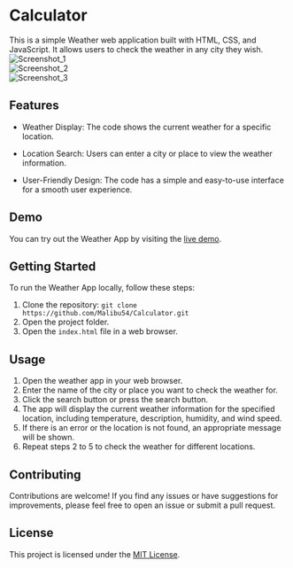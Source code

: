 # Calculator

This is a simple Weather web application built with HTML, CSS, and JavaScript. It allows users to check the weather in any city they wish. <br>
![Screenshot_1](/Weather-App/images/search_city.png)
<br>
![Screenshot_2](/Weather-App/images/type_city.png)
<br>
![Screenshot_3](/Weather-App/images/card_weather.png)
<br>

## Features

- Weather Display: The code shows the current weather for a specific location.

- Location Search: Users can enter a city or place to view the weather information.

- User-Friendly Design: The code has a simple and easy-to-use interface for a smooth user experience.

## Demo

You can try out the Weather App by visiting the [live demo](https://malibucalculator.netlify.app/).

## Getting Started

To run the Weather App locally, follow these steps:

1. Clone the repository: `git clone https://github.com/Malibu54/Calculator.git`
2. Open the project folder.
3. Open the `index.html` file in a web browser.

## Usage

1. Open the weather app in your web browser.
2. Enter the name of the city or place you want to check the weather for.
3. Click the search button or press the search button.
4. The app will display the current weather information for the specified location, including temperature, description, humidity, and wind speed.
5. If there is an error or the location is not found, an appropriate message will be shown.
6. Repeat steps 2 to 5 to check the weather for different locations.

## Contributing

Contributions are welcome! If you find any issues or have suggestions for improvements, please feel free to open an issue or submit a pull request.

## License

This project is licensed under the [MIT License](LICENSE).
